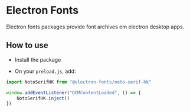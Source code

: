 # Electron Fonts

Electron fonts packages provide font archives em electron desktop apps.

## How to use

* Install the package

* On your `preload.js`, add:

```ts
import NotoSerifHK from "@electron-fonts/noto-serif-hk"

window.addEventListener("DOMContentLoaded", () => {
    NotoSerifHK.inject()
})
```